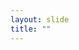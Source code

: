 ```yaml
---
layout: slide
title: ""
---
```


<section data-background-image="assets/images/Slide08.png" data-background-size="70%" data-background-position="center"></section>
